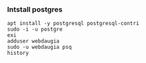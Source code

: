 ### Intstall postgres

    apt install -y postgresql postgresql-contri
    sudo -i -u postgre
    exi
    adduser webdaugia
    sudo -u webdaugia psq
    history
